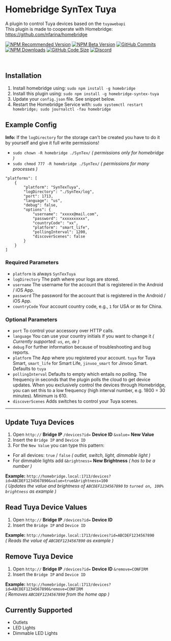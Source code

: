 # Homebridge SynTex Tuya
A plugin to control Tuya devices based on the `tuyawebapi`<br>
This plugin is made to cooperate with Homebridge: https://github.com/nfarina/homebridge

[![NPM Recommended Version](https://img.shields.io/npm/v/homebridge-syntex-tuya?label=release&color=brightgreen)](https://www.npmjs.com/package/homebridge-syntex-tuya)
[![NPM Beta Version](https://img.shields.io/npm/v/homebridge-syntex-tuya/beta?color=orange&label=beta)](https://www.npmjs.com/package/homebridge-syntex-tuya)
[![GitHub Commits](https://badgen.net/github/commits/SynTexDZN/homebridge-syntex-tuya?color=yellow)](https://github.com/SynTexDZN/homebridge-syntex-tuya/commits)
[![NPM Downloads](https://badgen.net/npm/dt/homebridge-syntex-tuya?color=purple)](https://www.npmjs.com/package/homebridge-syntex-tuya)
[![GitHub Code Size](https://img.shields.io/github/languages/code-size/SynTexDZN/homebridge-syntex-tuya?color=0af)](https://github.com/SynTexDZN/homebridge-syntex-tuya)
[![Discord](https://img.shields.io/discord/442095224953634828?color=728ED5&label=discord)](https://discord.gg/XUqghtw4DE)

<br>

## Installation
1. Install homebridge using: `sudo npm install -g homebridge`
2. Install this plugin using: `sudo npm install -g homebridge-syntex-tuya`
3. Update your `config.json` file. See snippet below.
4. Restart the Homebridge Service with: `sudo systemctl restart homebridge; sudo journalctl -fau homebridge`


## Example Config
**Info:** If the `logDirectory` for the storage can't be created you have to do it by yourself and give it full write permissions!
- `sudo chown -R homebridge ./SynTex/` *( permissions only for homebridge )*
- `sudo chmod 777 -R homebridge ./SynTex/` *( permissions for many processes )*

```
"platforms": [
    {
        "platform": "SynTexTuya",
        "logDirectory": "./SynTex/log",
        "port": 1713,
        "language": "us",
        "debug": false,
        "options": {
            "username": "xxxxx@mail.com",
            "password": "xxxxxxxxxx",
            "countryCode": "xx",
            "platform": "smart_life",
            "pollingInterval": 1200,
            "discoverScenes": false
        }
    }
]
```
### Required Parameters
- `platform` is always `SynTexTuya`
- `logDirectory` The path where your logs are stored.
- `username` The username for the account that is registered in the Android / iOS App.
- `password` The password for the account that is registered in the Android / iOS App.
- `countryCode` Your account country code, e.g., `1` for USA or `86` for China.

### Optional Parameters
- `port` To control your accessory over HTTP calls.
- `language` You can use your country initials if you want to change it *( Currently supported: `us`, `en`, `de` )*
- `debug` For further information because of troubleshooting and bug reports.
- `platform` The App where you registered your account. `tuya` for Tuya Smart, `smart_life` for Smart Life, `jinvoo_smart` for Jinvoo Smart. Defaults to `tuya`
- `pollingInterval` Defaults to empty which entails no polling. The frequency in seconds that the plugin polls the cloud to get device updates. When you exclusively control the devices through Homebridge, you can set this to a low frequency (high interval number, e.g. 1800 = 30 minutes). Minimum is 610.
- `discoverScenes` Adds switches to control your Tuya scenes.


---


## Update Tuya Devices
1. Open `http://`  **Bridge IP**  `/devices?id=`  **Device ID**  `&value=`  **New Value**
2. Insert the `Bridge IP` and `Device ID`
3. For the `New Value` you can type this pattern:
- For all devices: `true` / `false` *( outlet, switch, light, dimmable light )*
- For dimmable lights add `&brightness=`  **New Brightness** *( has to be a number )*

**Example:**  `http://homebridge.local:1713/devices?id=ABCDEF1234567890&value=true&brightness=100`\
*( Updates the value and brightness of `ABCDEF1234567890` to `turned on, 100% brightness` as example )*


## Read Tuya Device Values
1. Open `http://`  **Bridge IP**  `/devices?id=`  **Device ID**
2. Insert the `Bridge IP` and `Device ID`

**Example:**  `http://homebridge.local:1713/devices?id=ABCDEF1234567890`\
*( Reads the value of `ABCDEF1234567890` as example )*


## Remove Tuya Device
1. Open `http://`  **Bridge IP**  `/devices?id=`  **Device ID**  `&remove=CONFIRM`
2. Insert the `Bridge IP` and `Device ID`

**Example:**  `http://homebridge.local:1713/devices?id=ABCDEF1234567890&remove=CONFIRM`\
*( Removes `ABCDEF1234567890` from the home app )*


## Currently Supported
- Outlets
- LED Lights
- Dimmable LED Lights